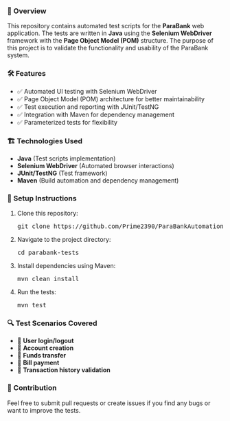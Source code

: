 <h3>📌 Overview</h3>
<p>This repository contains automated test scripts for the <strong>ParaBank</strong> web application. The tests are written in <strong>Java</strong> using the <strong>Selenium WebDriver</strong> framework with the <strong>Page Object Model (POM)</strong> structure. The purpose of this project is to validate the functionality and usability of the ParaBank system.</p>

<h3>🛠 Features</h3>
<ul>
    <li>✅ Automated UI testing with Selenium WebDriver</li>
    <li>✅ Page Object Model (POM) architecture for better maintainability</li>
    <li>✅ Test execution and reporting with JUnit/TestNG</li>
    <li>✅ Integration with Maven for dependency management</li>
    <li>✅ Parameterized tests for flexibility</li>
</ul>

<h3>🏗 Technologies Used</h3>
<ul>
    <li><strong>Java</strong> (Test scripts implementation)</li>
    <li><strong>Selenium WebDriver</strong> (Automated browser interactions)</li>
    <li><strong>JUnit/TestNG</strong> (Test framework)</li>
    <li><strong>Maven</strong> (Build automation and dependency management)</li>
</ul>

<h3>🚀 Setup Instructions</h3>
<ol>
    <li>Clone this repository:
        <pre>git clone https://github.com/Prime2390/ParaBankAutomationTest.git</pre>
    </li>
    <li>Navigate to the project directory:
        <pre>cd parabank-tests</pre>
    </li>
    <li>Install dependencies using Maven:
        <pre>mvn clean install</pre>
    </li>
    <li>Run the tests:
        <pre>mvn test</pre>
    </li>
</ol>

<h3>🔍 Test Scenarios Covered</h3>
<ul>
    <li>📌 <strong>User login/logout</strong></li>
    <li>📌 <strong>Account creation</strong></li>
    <li>📌 <strong>Funds transfer</strong></li>
    <li>📌 <strong>Bill payment</strong></li>
    <li>📌 <strong>Transaction history validation</strong></li>
</ul>

<h3>🤝 Contribution</h3>
<p>Feel free to submit pull requests or create issues if you find any bugs or want to improve the tests.</p>
